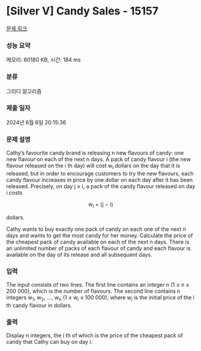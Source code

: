 # [Silver V] Candy Sales - 15157 

[문제 링크](https://www.acmicpc.net/problem/15157) 

### 성능 요약

메모리: 60180 KB, 시간: 184 ms

### 분류

그리디 알고리즘

### 제출 일자

2024년 6월 6일 20:15:36

### 문제 설명

<p>Cathy’s favourite candy brand is releasing n new flavours of candy: one new flavour on each of the next n days. A pack of candy flavour i (the new flavour released on the i th day) will cost w<sub>i</sub> dollars on the day that it is released, but in order to encourage customers to try the new flavours, each candy flavour increases in price by one dollar on each day after it has been released. Precisely, on day j ≥ i, a pack of the candy flavour released on day i costs</p>

<p style="text-align:center">w<sub>i</sub> + (j − i)</p>

<p>dollars.</p>

<p>Cathy wants to buy exactly one pack of candy on each one of the next n days and wants to get the most candy for her money. Calculate the price of the cheapest pack of candy available on each of the next n days. There is an unlimited number of packs of each flavour of candy and each flavour is available on the day of its release and all subsequent days.</p>

### 입력 

 <p>The input consists of two lines. The first line contains an integer n (1 ≤ n ≤ 200 000), which is the number of flavours. The second line contains n integers w<sub>1</sub>, w<sub>2</sub>, ..., w<sub>n</sub> (1 ≤ w<sub>i</sub> ≤ 100 000), where w<sub>i</sub> is the initial price of the i th candy flavour in dollars.</p>

### 출력 

 <p>Display n integers, the i th of which is the price of the cheapest pack of candy that Cathy can buy on day i.</p>

